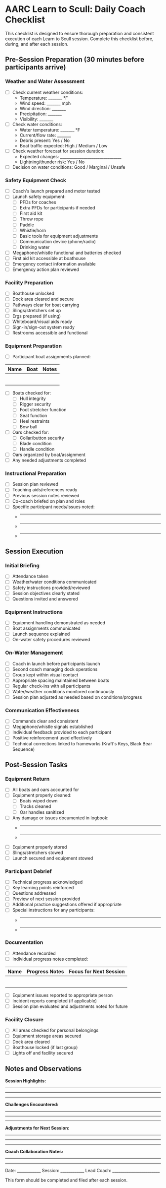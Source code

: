 # AARC Learn to Scull: Daily Coach Checklist

This checklist is designed to ensure thorough preparation and consistent execution of each Learn to Scull session. Complete this checklist before, during, and after each session.

## Pre-Session Preparation (30 minutes before participants arrive)

### Weather and Water Assessment

- [ ] Check current weather conditions:
  - Temperature: _______ °F
  - Wind speed: _______ mph
  - Wind direction: _______
  - Precipitation: _______
  - Visibility: _______
- [ ] Check water conditions:
  - Water temperature: _______ °F
  - Current/flow rate: _______
  - Debris present: Yes / No
  - Boat traffic expected: High / Medium / Low
- [ ] Check weather forecast for session duration:
  - Expected changes: _______________________________
  - Lightning/thunder risk: Yes / No
- [ ] Decision on water conditions: Good / Marginal / Unsafe

### Safety Equipment Check

- [ ] Coach's launch prepared and motor tested
- [ ] Launch safety equipment:
  - [ ] PFDs for coaches
  - [ ] Extra PFDs for participants if needed
  - [ ] First aid kit
  - [ ] Throw rope
  - [ ] Paddle
  - [ ] Whistle/horn
  - [ ] Basic tools for equipment adjustments
  - [ ] Communication device (phone/radio)
  - [ ] Drinking water
- [ ] Megaphone/whistle functional and batteries checked
- [ ] First aid kit accessible at boathouse
- [ ] Emergency contact information available
- [ ] Emergency action plan reviewed

### Facility Preparation

- [ ] Boathouse unlocked
- [ ] Dock area cleared and secure
- [ ] Pathways clear for boat carrying
- [ ] Slings/stretchers set up
- [ ] Ergs prepared (if using)
- [ ] Whiteboard/visual aids ready
- [ ] Sign-in/sign-out system ready
- [ ] Restrooms accessible and functional

### Equipment Preparation

- [ ] Participant boat assignments planned:

| Name | Boat | Notes |
|------|------|-------|
|      |      |       |
|      |      |       |
|      |      |       |
|      |      |       |
|      |      |       |
|      |      |       |

- [ ] Boats checked for:
  - [ ] Hull integrity
  - [ ] Rigger security
  - [ ] Foot stretcher function
  - [ ] Seat function
  - [ ] Heel restraints
  - [ ] Bow ball
- [ ] Oars checked for:
  - [ ] Collar/button security
  - [ ] Blade condition
  - [ ] Handle condition
- [ ] Oars organized by boat/assignment
- [ ] Any needed adjustments completed

### Instructional Preparation

- [ ] Session plan reviewed
- [ ] Teaching aids/references ready
- [ ] Previous session notes reviewed
- [ ] Co-coach briefed on plan and roles
- [ ] Specific participant needs/issues noted:
  - ________________________________________________
  - ________________________________________________
  - ________________________________________________

## Session Execution

### Initial Briefing

- [ ] Attendance taken
- [ ] Weather/water conditions communicated
- [ ] Safety instructions provided/reviewed
- [ ] Session objectives clearly stated
- [ ] Questions invited and answered

### Equipment Instructions

- [ ] Equipment handling demonstrated as needed
- [ ] Boat assignments communicated
- [ ] Launch sequence explained
- [ ] On-water safety procedures reviewed

### On-Water Management

- [ ] Coach in launch before participants launch
- [ ] Second coach managing dock operations
- [ ] Group kept within visual contact
- [ ] Appropriate spacing maintained between boats
- [ ] Regular check-ins with all participants
- [ ] Water/weather conditions monitored continuously
- [ ] Session plan adjusted as needed based on conditions/progress

### Communication Effectiveness

- [ ] Commands clear and consistent
- [ ] Megaphone/whistle signals established
- [ ] Individual feedback provided to each participant
- [ ] Positive reinforcement used effectively
- [ ] Technical corrections linked to frameworks (Kraft's Keys, Black Bear Sequence)

## Post-Session Tasks

### Equipment Return

- [ ] All boats and oars accounted for
- [ ] Equipment properly cleaned:
  - [ ] Boats wiped down
  - [ ] Tracks cleaned
  - [ ] Oar handles sanitized
- [ ] Any damage or issues documented in logbook:
  - ________________________________________________
  - ________________________________________________
- [ ] Equipment properly stored
- [ ] Slings/stretchers stowed
- [ ] Launch secured and equipment stowed

### Participant Debrief

- [ ] Technical progress acknowledged
- [ ] Key learning points reinforced
- [ ] Questions addressed
- [ ] Preview of next session provided
- [ ] Additional practice suggestions offered if appropriate
- [ ] Special instructions for any participants:
  - ________________________________________________
  - ________________________________________________

### Documentation

- [ ] Attendance recorded
- [ ] Individual progress notes completed:

| Name | Progress Notes | Focus for Next Session |
|------|---------------|------------------------|
|      |               |                        |
|      |               |                        |
|      |               |                        |
|      |               |                        |
|      |               |                        |
|      |               |                        |

- [ ] Equipment issues reported to appropriate person
- [ ] Incident reports completed (if applicable)
- [ ] Session plan evaluated and adjustments noted for future

### Facility Closure

- [ ] All areas checked for personal belongings
- [ ] Equipment storage areas secured
- [ ] Dock area cleared
- [ ] Boathouse locked (if last group)
- [ ] Lights off and facility secured

## Notes and Observations

**Session Highlights:**
________________________________________________
________________________________________________
________________________________________________

**Challenges Encountered:**
________________________________________________
________________________________________________
________________________________________________

**Adjustments for Next Session:**
________________________________________________
________________________________________________
________________________________________________

**Coach Collaboration Notes:**
________________________________________________
________________________________________________

Date: ____________ Session: ____________ Lead Coach: ________________________

This form should be completed and filed after each session.
